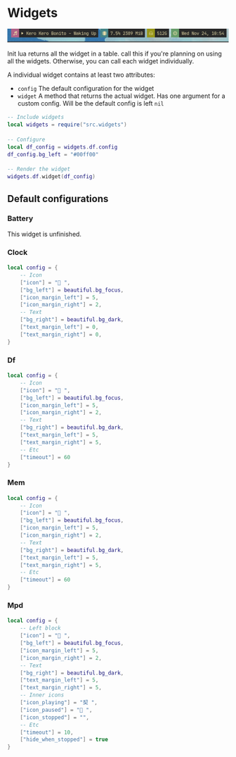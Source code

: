# Widgets

![](./widgets.png)

Init lua returns all the widget in a table. call this if you're planning on
using all the widgets. Otherwise, you can call each widget individually.

A individual widget contains at least two attributes:

- `config` The default configuration for the widget
- `widget` A method that returns the actual widget. Has one argument for a
  custom config. Will be the default config is left `nil`

```lua
-- Include widgets
local widgets = require("src.widgets")

-- Configure
local df_config = widgets.df.config
df_config.bg_left = "#00ff00"

-- Render the widget
widgets.df.widget(df_config)
```

## Default configurations

### Battery

This widget is unfinished.

### Clock

```lua
local config = {
    -- Icon
    ["icon"] = " ",
    ["bg_left"] = beautiful.bg_focus,
    ["icon_margin_left"] = 5,
    ["icon_margin_right"] = 2,
    -- Text
    ["bg_right"] = beautiful.bg_dark,
    ["text_margin_left"] = 0,
    ["text_margin_right"] = 0,
}
```

### Df

```lua
local config = {
    -- Icon
    ["icon"] = " ",
    ["bg_left"] = beautiful.bg_focus,
    ["icon_margin_left"] = 5,
    ["icon_margin_right"] = 2,
    -- Text
    ["bg_right"] = beautiful.bg_dark,
    ["text_margin_left"] = 5,
    ["text_margin_right"] = 5,
    -- Etc
    ["timeout"] = 60
}
```

### Mem

```lua
local config = {
    -- Icon
    ["icon"] = " ",
    ["bg_left"] = beautiful.bg_focus,
    ["icon_margin_left"] = 5,
    ["icon_margin_right"] = 2,
    -- Text
    ["bg_right"] = beautiful.bg_dark,
    ["text_margin_left"] = 5,
    ["text_margin_right"] = 5,
    -- Etc
    ["timeout"] = 60
}
```

### Mpd

```lua
local config = {
    -- Left block
    ["icon"] = " ",
    ["bg_left"] = beautiful.bg_focus,
    ["icon_margin_left"] = 5,
    ["icon_margin_right"] = 2,
    -- Text
    ["bg_right"] = beautiful.bg_dark,
    ["text_margin_left"] = 5,
    ["text_margin_right"] = 5,
    -- Inner icons
    ["icon_playing"] = "契 ",
    ["icon_paused"] = " ",
    ["icon_stopped"] = "",
    -- Etc
    ["timeout"] = 10,
    ["hide_when_stopped"] = true
}
```
